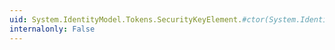 ```yaml
---
uid: System.IdentityModel.Tokens.SecurityKeyElement.#ctor(System.IdentityModel.Tokens.SecurityKeyIdentifierClause,System.IdentityModel.Selectors.SecurityTokenResolver)
internalonly: False
---
```

